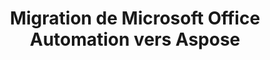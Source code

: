 ---
title: Migration de Microsoft Office Automation vers Aspose
type: docs
weight: 310
url: /java/migration-from-microsoft-office-automation-to-aspose/
---